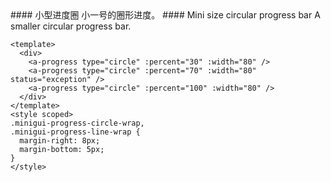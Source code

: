 <cn>
#### 小型进度圈
小一号的圈形进度。
</cn>

<us>
#### Mini size circular progress bar
A smaller circular progress bar.
</us>

```vue
<template>
  <div>
    <a-progress type="circle" :percent="30" :width="80" />
    <a-progress type="circle" :percent="70" :width="80" status="exception" />
    <a-progress type="circle" :percent="100" :width="80" />
  </div>
</template>
<style scoped>
.minigui-progress-circle-wrap,
.minigui-progress-line-wrap {
  margin-right: 8px;
  margin-bottom: 5px;
}
</style>
```
